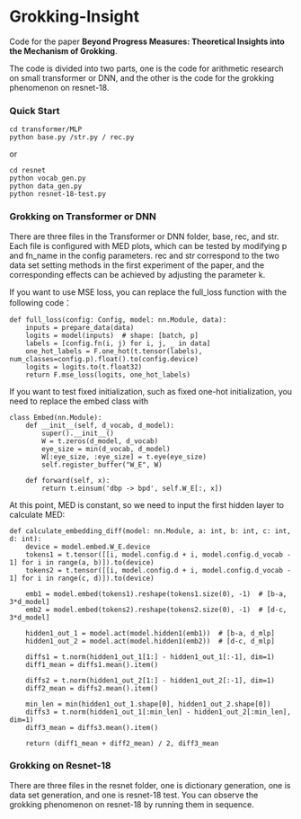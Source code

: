 # Grokking-Insight
Code for the paper **Beyond Progress Measures: Theoretical Insights into the Mechanism of Grokking**.

The code is divided into two parts, one is the code for arithmetic research on small transformer or DNN, and the other is the code for the grokking phenomenon on resnet-18.

### Quick Start
```
cd transformer/MLP
python base.py /str.py / rec.py
```
or
```
cd resnet
python vocab_gen.py
python data_gen.py
python resnet-18-test.py
```

### Grokking on Transformer or DNN

There are three files in the Transformer or DNN folder, base, rec, and str. Each file is configured with MED plots, which can be tested by modifying p and fn_name in the config parameters. rec and str correspond to the two data set setting methods in the first experiment of the paper, and the corresponding effects can be achieved by adjusting the parameter k.

If you want to use MSE loss, you can replace the full_loss function with the following code：
```
def full_loss(config: Config, model: nn.Module, data):
    inputs = prepare_data(data)
    logits = model(inputs)  # shape: [batch, p]
    labels = [config.fn(i, j) for i, j, _ in data]
    one_hot_labels = F.one_hot(t.tensor(labels), num_classes=config.p).float().to(config.device)
    logits = logits.to(t.float32)
    return F.mse_loss(logits, one_hot_labels)
```

If you want to test fixed initialization, such as fixed one-hot initialization, you need to replace the embed class with
```
class Embed(nn.Module):
    def __init__(self, d_vocab, d_model):
        super().__init__()
        W = t.zeros(d_model, d_vocab)
        eye_size = min(d_vocab, d_model)
        W[:eye_size, :eye_size] = t.eye(eye_size)
        self.register_buffer("W_E", W) 

    def forward(self, x):
        return t.einsum('dbp -> bpd', self.W_E[:, x])
```
At this point, MED is constant, so we need to input the first hidden layer to calculate MED:
```
def calculate_embedding_diff(model: nn.Module, a: int, b: int, c: int, d: int):
    device = model.embed.W_E.device
    tokens1 = t.tensor([[i, model.config.d + i, model.config.d_vocab - 1] for i in range(a, b)]).to(device)
    tokens2 = t.tensor([[i, model.config.d + i, model.config.d_vocab - 1] for i in range(c, d)]).to(device)

    emb1 = model.embed(tokens1).reshape(tokens1.size(0), -1)  # [b-a, 3*d_model]
    emb2 = model.embed(tokens2).reshape(tokens2.size(0), -1)  # [d-c, 3*d_model]

    hidden1_out_1 = model.act(model.hidden1(emb1))  # [b-a, d_mlp]
    hidden1_out_2 = model.act(model.hidden1(emb2))  # [d-c, d_mlp]

    diffs1 = t.norm(hidden1_out_1[1:] - hidden1_out_1[:-1], dim=1)
    diff1_mean = diffs1.mean().item()

    diffs2 = t.norm(hidden1_out_2[1:] - hidden1_out_2[:-1], dim=1)
    diff2_mean = diffs2.mean().item()

    min_len = min(hidden1_out_1.shape[0], hidden1_out_2.shape[0])
    diffs3 = t.norm(hidden1_out_1[:min_len] - hidden1_out_2[:min_len], dim=1)
    diff3_mean = diffs3.mean().item()

    return (diff1_mean + diff2_mean) / 2, diff3_mean
```

### Grokking on Resnet-18

There are three files in the resnet folder, one is dictionary generation, one is data set generation, and one is resnet-18 test. You can observe the grokking phenomenon on resnet-18 by running them in sequence.
